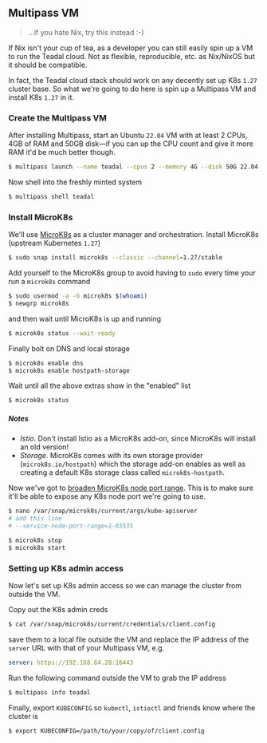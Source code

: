 Multipass VM
------------
> ...if you hate Nix, try this instead :-)

If Nix isn't your cup of tea, as a developer you can still easily
spin up a VM to run the Teadal cloud. Not as flexible, reproducible,
etc. as Nix/NixOS but it should be compatible.

In fact, the Teadal cloud stack should work on any decently set up
K8s `1.27` cluster base. So what we're going to do here is spin up
a Multipass VM and install K8s `1.27` in it.


### Create the Multipass VM

After installing Multipass, start an Ubuntu `22.04` VM with at least
2 CPUs, 4GB of RAM and 50GB disk—if you can up the CPU count and give
it more RAM it'd be much better though.

```bash
$ multipass launch --name teadal --cpus 2 --memory 4G --disk 50G 22.04
```

Now shell into the freshly minted system

```bash
$ multipass shell teadal
```


### Install MicroK8s

We'll use [MicroK8s][mk8s] as a cluster manager and orchestration.
Install MicroK8s (upstream Kubernetes `1.27`)

```bash
$ sudo snap install microk8s --classic --channel=1.27/stable
```

Add yourself to the MicroK8s group to avoid having to `sudo` every
time your run a `microk8s` command

```bash
$ sudo usermod -a -G microk8s $(whoami)
$ newgrp microk8s
```

and then wait until MicroK8s is up and running

```bash
$ microk8s status --wait-ready
```

Finally bolt on DNS and local storage

```bash
$ microk8s enable dns
$ microk8s enable hostpath-storage
```

Wait until all the above extras show in the "enabled" list

```bash
$ microk8s status
```

##### Notes
- *Istio*. Don't install Istio as a MicroK8s add-on, since MicroK8s
  will install an old version!
- *Storage*. MicroK8s comes with its own storage provider
  (`microk8s.io/hostpath`) which the storage add-on enables
  as well as creating a default K8s storage class called
  `microk8s-hostpath`.


Now we've got to [broaden MicroK8s node port range][mk8s.port-range].
This is to make sure it'll be able to expose any K8s node port we're
going to use.

```bash
$ nano /var/snap/microk8s/current/args/kube-apiserver
# add this line
# --service-node-port-range=1-65535

$ microk8s stop
$ microk8s start
```


### Setting up K8s admin access

Now let's set up K8s admin access so we can manage the cluster from
outside the VM.

Copy out the K8s admin creds

```bash
$ cat /var/snap/microk8s/current/credentials/client.config
```

save them to a local file outside the VM and replace the IP address
of the `server` URL with that of your Multipass VM, e.g.

```yaml
server: https://192.168.64.28:16443
```

Run the following command outside the VM to grab the IP address

```bash
$ multipass info teadal
```

Finally, export `KUBECONFIG` so `kubectl`, `istioctl` and friends
know where the cluster is

```bash
$ export KUBECONFIG=/path/to/your/copy/of/client.config
```




[mk8s]: https://microk8s.io/
[mk8s.port-range]: https://github.com/ubuntu/microk8s/issues/284
